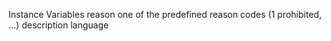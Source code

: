 Instance Variables
	reason	<SmallInteger> one of the predefined reason codes (1 prohibited, ...)
	description	<String> 
	language	<String> 


